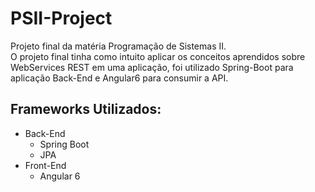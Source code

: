 # PSII-Project
Projeto final da matéria Programação de Sistemas II.<br>
O projeto final tinha como intuito aplicar os conceitos aprendidos sobre WebServices REST em uma aplicação, foi utilizado Spring-Boot para aplicação Back-End
e Angular6 para consumir a API.

## Frameworks Utilizados:
- Back-End
  - Spring Boot
  - JPA
- Front-End
  - Angular 6
